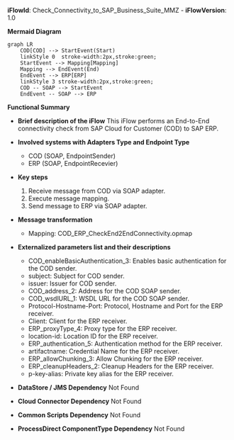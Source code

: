 **iFlowId**: Check_Connectivity_to_SAP_Business_Suite_MMZ - **iFlowVersion**: 1.0

**Mermaid Diagram**
```mermaid
graph LR
    COD[COD] --> StartEvent(Start)
    linkStyle 0  stroke-width:2px,stroke:green;
    StartEvent --> Mapping[Mapping]
    Mapping --> EndEvent(End)
    EndEvent --> ERP[ERP]
    linkStyle 3 stroke-width:2px,stroke:green;
    COD -- SOAP --> StartEvent
    EndEvent -- SOAP --> ERP
```

**Functional Summary**
- **Brief description of the iFlow**
This iFlow performs an End-to-End connectivity check from SAP Cloud for Customer (COD) to SAP ERP.

- **Involved systems with Adapters Type and Endpoint Type**
    - COD (SOAP, EndpointSender)
    - ERP (SOAP, EndpointRecevier)

- **Key steps**
    1.  Receive message from COD via SOAP adapter.
    2.  Execute message mapping.
    3.  Send message to ERP via SOAP adapter.

- **Message transformation**
    - Mapping: COD_ERP_CheckEnd2EndConnectivity.opmap

- **Externalized parameters list and their descriptions**
    - COD_enableBasicAuthentication_3: Enables basic authentication for the COD sender.
    - subject: Subject for COD sender.
    - issuer: Issuer for COD sender.
    - COD_address_2: Address for the COD SOAP sender.
    - COD_wsdlURL_1: WSDL URL for the COD SOAP sender.
    - Protocol-Hostname-Port: Protocol, Hostname and Port for the ERP receiver.
    - Client: Client for the ERP receiver.
    - ERP_proxyType_4: Proxy type for the ERP receiver.
    - location-id: Location ID for the ERP receiver.
    - ERP_authentication_5: Authentication method for the ERP receiver.
    - artifactname: Credential Name for the ERP receiver.
    - ERP_allowChunking_3: Allow Chunking for the ERP receiver.
    - ERP_cleanupHeaders_2: Cleanup Headers for the ERP receiver.
    - p-key-alias: Private key alias for the ERP receiver.

- **DataStore / JMS Dependency**
Not Found

- **Cloud Connector Dependency**
Not Found

- **Common Scripts Dependency**
Not Found

- **ProcessDirect ComponentType Dependency**
Not Found